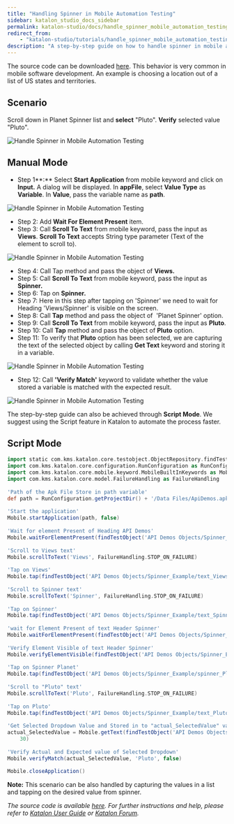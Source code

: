 ```yaml
---
title: "Handling Spinner in Mobile Automation Testing"
sidebar: katalon_studio_docs_sidebar
permalink: katalon-studio/docs/handle_spinner_mobile_automation_testing.html
redirect_from:
    - "katalon-studio/tutorials/handle_spinner_mobile_automation_testing.html"
description: "A step-by-step guide on how to handle spinner in mobile automation testing using Katalon Studio. This behavior is very common in mobile software development"
---
```

The source code can be downloaded [here](https://github.com/katalon-studio/katalon-mobile-automation/blob/master/Data%20Files/ApiDemos.apk). This behavior is very common in mobile software development. An example is choosing a location out of a list of US states and territories.

Scenario
--------

Scroll down in Planet Spinner list and **select** "Pluto". **Verify** selected value "Pluto".

![Handle Spinner in Mobile Automation Testing](https://github.com/katalon-studio/docs-images/raw/master/katalon-studio/tutorials/handle_spinner_mobile_automation_testing/Handle-spinner-in-Mobile-automation-test.png)

Manual Mode
-----------

*   Step 1**:** Select **Start Application** from mobile keyword and click on **Input.** A dialog will be displayed. In **appFile**, select **Value Type** as **Variable**. In **Value**, pass the variable name as **path**.

![Handle Spinner in Mobile Automation Testing](https://github.com/katalon-studio/docs-images/raw/master/katalon-studio/tutorials/handle_spinner_mobile_automation_testing/Handle-spinner-in-Mobile-automation-test-1.png)

*   Step 2: Add **Wait For Element Present** item.
*   Step 3: Call **Scroll To Text** from mobile keyword, pass the input as **Views**. **Scroll To Text** accepts String type parameter (Text of the element to scroll to).

![Handle Spinner in Mobile Automation Testing](https://github.com/katalon-studio/docs-images/raw/master/katalon-studio/tutorials/handle_spinner_mobile_automation_testing/Handle-spinner-in-Mobile-automation-test-3.png)

*   Step 4: Call Tap method and pass the object of **Views.**
*   Step 5: Call **Scroll To Text** from mobile keyword, pass the input as **Spinner.**
*   Step 6: Tap on **Spinner.**
*   Step 7: Here in this step after tapping on 'Spinner' we need to wait for Heading 'Views/Spinner' is visible on the screen.
*   Step 8: Call **Tap** method and pass the object of  'Planet Spinner' option.
*   Step 9: Call **Scroll To Text** from mobile keyword, pass the input as **Pluto**.
*   Step 10: Call **Tap** method and pass the object of **Pluto** option.
*   Step 11: To verify that **Pluto** option has been selected, we are capturing the text of the selected object by calling **Get Text** keyword and storing it in a variable.

![Handle Spinner in Mobile Automation Testing](https://github.com/katalon-studio/docs-images/raw/master/katalon-studio/tutorials/handle_spinner_mobile_automation_testing/Handle-spinner-in-Mobile-automation-test-11.png)

*   Step 12: Call **'Verify Match'** keyword to validate whether the value stored a variable is matched with the expected result.

![Handle Spinner in Mobile Automation Testing](https://github.com/katalon-studio/docs-images/raw/master/katalon-studio/tutorials/handle_spinner_mobile_automation_testing/Handle-spinner-in-Mobile-automation-test-12.png)

The step-by-step guide can also be achieved through **Script Mode**. We suggest using the Script feature in Katalon to automate the process faster.

Script Mode
-----------

```groovy
import static com.kms.katalon.core.testobject.ObjectRepository.findTestObject
import com.kms.katalon.core.configuration.RunConfiguration as RunConfiguration
import com.kms.katalon.core.mobile.keyword.MobileBuiltInKeywords as Mobile
import com.kms.katalon.core.model.FailureHandling as FailureHandling
 
'Path of the Apk File Store in path variable'
def path = RunConfiguration.getProjectDir() + '/Data Files/ApiDemos.apk'
 
'Start the application'
Mobile.startApplication(path, false)
 
'Wait for element Present of Heading API Demos'
Mobile.waitForElementPresent(findTestObject('API Demos Objects/Spinner_Example/heading_API_Demos'), 45)
 
'Scroll to Views text'
Mobile.scrollToText('Views', FailureHandling.STOP_ON_FAILURE)
 
'Tap on Views'
Mobile.tap(findTestObject('API Demos Objects/Spinner_Example/text_Views'), 20)
 
'Scroll to Spinner text'
Mobile.scrollToText('Spinner', FailureHandling.STOP_ON_FAILURE)
 
'Tap on Spinner'
Mobile.tap(findTestObject('API Demos Objects/Spinner_Example/text_Spinner'), 20)
 
'wait for Element Present of text Header Spinner'
Mobile.waitForElementPresent(findTestObject('API Demos Objects/Spinner_Example/text_header Spinner'), 20)
 
'Verify Element Visible of text Header Spinner'
Mobile.verifyElementVisible(findTestObject('API Demos Objects/Spinner_Example/text_header Spinner'), 30)
 
'Tap on Spinner Planet'
Mobile.tap(findTestObject('API Demos Objects/Spinner_Example/spinner_Planet'), 30)
 
'Scroll to "Pluto" text'
Mobile.scrollToText('Pluto', FailureHandling.STOP_ON_FAILURE)
 
'Tap on Pluto'
Mobile.tap(findTestObject('API Demos Objects/Spinner_Example/text_Pluto'), 20)
 
'Get Selected Dropdown Value and Stored in to "actual_SelectedValue" variable'
actual_SelectedValue = Mobile.getText(findTestObject('API Demos Objects/Spinner_Example/validation_Selected Spinner value'),
	30)
 
'Verify Actual and Expected value of Selected Dropdown'
Mobile.verifyMatch(actual_SelectedValue, 'Pluto', false)
 
Mobile.closeApplication()

```

**Note:** This scenario can be also handled by capturing the values in a list and tapping on the desired value from spinner.

_The source code is available [here](https://github.com/katalon-studio/katalon-mobile-automation). For further instructions and help, please refer to [Katalon User Guide](/x/oArR) or [Katalon Forum](https://forum.katalon.com/)._